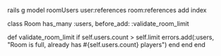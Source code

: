 rails g model roomUsers user:references room:references
add index









class Room
  has_many :users, before_add: :validate_room_limit

  def validate_room_limit
    if self.users.count >  self.limit
    errors.add(:users, "Room is full, already has #{self.users.count} players")
    end
  end
end
